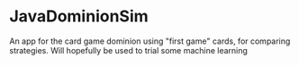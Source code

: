 # JavaDominionSim
An app for the card game dominion using "first game" cards, for comparing strategies. Will hopefully be used to trial some machine learning
